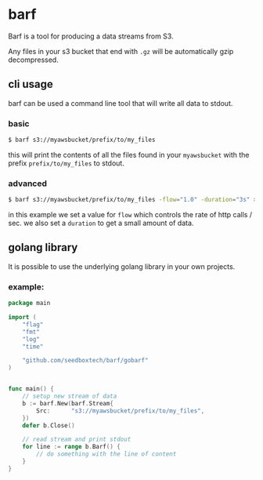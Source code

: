 # barf

Barf is a tool for producing a data streams from S3.

Any files in your s3 bucket that end with `.gz` will be automatically gzip decompressed.

## cli usage

barf can be used a command line tool that will write all data to stdout.

### basic

```sh
$ barf s3://myawsbucket/prefix/to/my_files
```

this will print the contents of all the files found in your `myawsbucket`
with the prefix `prefix/to/my_files` to stdout.

### advanced

```sh
$ barf s3://myawsbucket/prefix/to/my_files -flow="1.0" -duration="3s" > output
```

in this example we set a value for `flow` which controls the rate of http calls / sec.
we also set a `duration` to get a small amount of data.


## golang library

It is possible to use the underlying golang library in your own projects.

### example:

```go
package main

import (
	"flag"
	"fmt"
	"log"
	"time"

	"github.com/seedboxtech/barf/gobarf"
)


func main() {
	// setup new stream of data
	b := barf.New(barf.Stream{
		Src:      "s3://myawsbucket/prefix/to/my_files",
	})
	defer b.Close()

	// read stream and print stdout
  	for line := range b.Barf() {
		// do something with the line of content
	}
}
```
